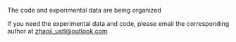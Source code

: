 The code and experimental data are being organized

If you need the experimental data and code, please email the corresponding author at zhaoji_ustl@outlook.com
